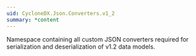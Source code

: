 ```yaml
---
uid: CycloneDX.Json.Converters.v1_2
summary: *content
---
```

Namespace containing all custom JSON converters required for serialization and
deserialization of v1.2 data models.